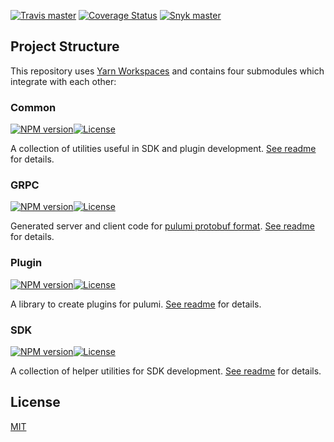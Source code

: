[![Travis master](https://img.shields.io/travis/neoskop/pulumi-utils/master.svg)](https://travis-ci.org/neoskop/pulumi-utils)
[![Coverage Status](https://coveralls.io/repos/github/neoskop/pulumi-utils/badge.svg)](https://coveralls.io/github/neoskop/pulumi-utils)
[![Snyk master](https://snyk.io/test/github/neoskop/pulumi-utils/master/badge.svg)](https://snyk.io/test/github/neoskop/pulumi-utils/master)

## Project Structure

This repository uses [Yarn Workspaces](https://classic.yarnpkg.com/en/docs/workspaces/) and contains four submodules which integrate with each other:

### Common

[![NPM version][npm-badge-common]][npm-link-common][![License][licence-common]][licence-link]

A collection of utilities useful in SDK and plugin development.
[See readme](./modules/common) for details.

### GRPC

[![NPM version][npm-badge-grpc]][npm-link-grpc][![License][licence-grpc]][licence-link]

Generated server and client code for [pulumi protobuf format](https://github.com/pulumi/pulumi/tree/master/sdk/proto).
[See readme](./modules/grpc) for details.

### Plugin

[![NPM version][npm-badge-plugin]][npm-link-plugin][![License][licence-plugin]][licence-link]

A library to create plugins for pulumi.
[See readme](./modules/plugin) for details.

### SDK

[![NPM version][npm-badge-sdk]][npm-link-sdk][![License][licence-sdk]][licence-link]

A collection of helper utilities for SDK development.
[See readme](./modules/sdk) for details.

## License

[MIT][licence-link]

[npm-badge-common]: https://img.shields.io/npm/v/@neoskop/pulumi-utils-common
[npm-link-common]: https://npmjs.com/package/@neoskop/pulumi-utils-common
[npm-badge-grpc]: https://img.shields.io/npm/v/@neoskop/pulumi-utils-grpc
[npm-link-grpc]: https://npmjs.com/package/@neoskop/pulumi-utils-grpc
[npm-badge-plugin]: https://img.shields.io/npm/v/@neoskop/pulumi-utils-plugin
[npm-link-plugin]: https://npmjs.com/package/@neoskop/pulumi-utils-plugin
[npm-badge-sdk]: https://img.shields.io/npm/v/@neoskop/pulumi-utils-sdk
[npm-link-sdk]: https://npmjs.com/package/@neoskop/pulumi-utils-sdk
[licence-link]: https://github.com/neoskop/pulumi-utils/blob/master/LICENSE
[licence-common]: https://img.shields.io/npm/l/%40neoskop%2Fpulumi-utils-common.svg
[licence-grpc]: https://img.shields.io/npm/l/%40neoskop%2Fpulumi-utils-grpc.svg
[licence-plugin]: https://img.shields.io/npm/l/%40neoskop%2Fpulumi-utils-plugin.svg
[licence-sdk]: https://img.shields.io/npm/l/%40neoskop%2Fpulumi-utils-sdk.svg
